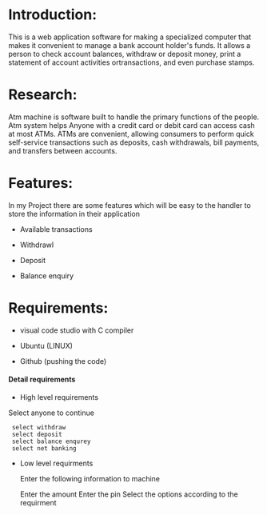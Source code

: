 # Introduction:


This is a web application software for making a specialized computer that makes it convenient to manage a bank account holder's funds. It allows a person to check account 
balances, withdraw or deposit money, print a statement of account activities ortransactions, and even purchase stamps.





# Research:

Atm machine is software built to handle the primary  functions of the people. Atm system helps Anyone with a credit card or debit card can access cash at most ATMs. ATMs are convenient, allowing consumers to perform quick self-service transactions such as deposits, cash withdrawals, bill payments, and transfers between accounts.






# Features:
In my Project there are some features which will be easy to the handler to 
store the information in their application



* Available transactions


* Withdrawl

* Deposit

* Balance enquiry

# Requirements:

* visual code studio with C compiler

* Ubuntu (LINUX)

* Github (pushing the code)


#### Detail requirements

 * High level requirements
 
  Select anyone to continue
  
     select withdraw
     select deposit
     select balance enqurey
     select net banking
     
 * Low level requirments
 
   Enter the following information to machine
   
      Enter the amount
      Enter the pin
      Select the options according to the requirment
   
  

